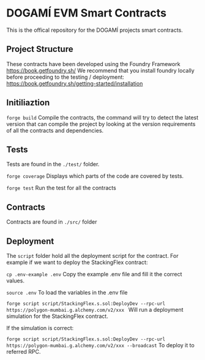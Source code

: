 # DOGAMÍ EVM Smart Contracts
This is the offical repository for the DOGAMÍ projects smart contracts.

## Project Structure

These contracts have been developed using the Foundry Framework https://book.getfoundry.sh/
We recommend that you install foundry locally before proceeding to the testing / deployment: https://book.getfoundry.sh/getting-started/installation

## Initiliaztion

``forge build`` Compile the contracts, the command will try to detect the latest version that can compile the project by looking at the version requirements of all the contracts and dependencies.

## Tests

Tests are found in the ``./test/`` folder.

``forge coverage`` Displays which parts of the code are covered by tests.

``forge test`` Run the test for all the contracts

## Contracts

Contracts are found in ``./src/`` folder

## Deployment

The ``script`` folder hold all the deployment script for the contract. For example if we want to deploy the StackingFlex contract:

``cp .env-example .env`` Copy the example .env file and fill it the correct values.

``source .env`` To load the variables in the .env file

``forge script script/StackingFlex.s.sol:DeployDev --rpc-url https://polygon-mumbai.g.alchemy.com/v2/xxx `` Will run a deployment simulation for the StackingFlex contract.

If the simulation is correct:

``forge script script/StackingFlex.s.sol:DeployDev --rpc-url https://polygon-mumbai.g.alchemy.com/v2/xxx --broadcast`` To deploy it to referred RPC.
